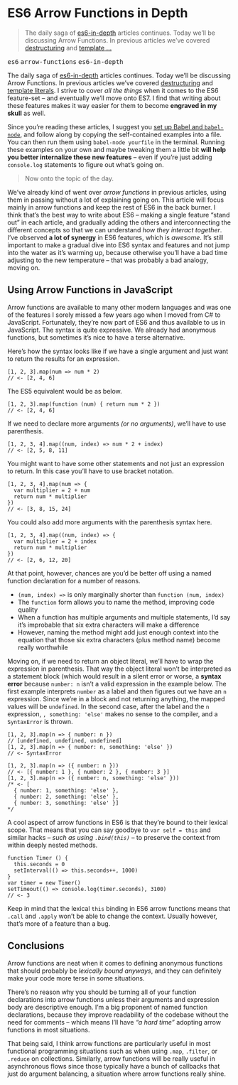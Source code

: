<h1>ES6 Arrow Functions in Depth</h1>

<blockquote><p>The daily saga of <a href="https://ponyfoo.com/articles/tagged/es6-in-depth">es6-in-depth</a> articles continues. Today we&#x2019;ll be discussing Arrow Functions. In previous articles we&#x2019;ve covered <a href="https://ponyfoo.com/articles/es6-destructuring-in-depth">destructuring</a> and <a href="https://ponyfoo.com/articles/es6-template-strings-in-depth">template &#x2026;</a></p></blockquote>

<div><kbd>es6</kbd> <kbd>arrow-functions</kbd> <kbd>es6-in-depth</kbd></div>

<div><p>The daily saga of <a href="https://ponyfoo.com/articles/tagged/es6-in-depth">es6-in-depth</a> articles continues. Today we&#x2019;ll be discussing Arrow Functions. In previous articles we&#x2019;ve covered <a href="https://ponyfoo.com/articles/es6-destructuring-in-depth">destructuring</a> and <a href="https://ponyfoo.com/articles/es6-template-strings-in-depth">template literals</a>. I strive to cover <em>all the things</em> when it comes to the ES6 feature-set &#x2013; and eventually we&#x2019;ll move onto ES7. I find that writing about these features makes it way easier for them to become <strong>engraved in my skull</strong> as well.</p></div>

<div></div>

<div><p>Since you&#x2019;re reading these articles, I suggest you <a href="https://ponyfoo.com/articles/universal-react-babel#setting-up-babel">set up Babel and <code class="md-code md-code-inline">babel-node</code></a>, and follow along by copying the self-contained examples into a file. You can then run them using <code class="md-code md-code-inline">babel-node yourfile</code> in the terminal. Running these examples on your own and maybe tweaking them a little bit <strong>will help you better internalize these new features</strong> &#x2013; even if you&#x2019;re just adding <code class="md-code md-code-inline">console.log</code> statements to figure out what&#x2019;s going on.</p> <blockquote> <p>Now onto the topic of the day.</p> </blockquote> <p>We&#x2019;ve already kind of went over <em>arrow functions</em> in previous articles, using them in passing without a lot of explaining going on. This article will focus mainly in arrow functions and keep the rest of ES6 in the back burner. I think that&#x2019;s the best way to write about ES6 &#x2013; making a single feature &#x201C;stand out&#x201D; in each article, and gradually adding the others and interconnecting the different concepts so that we can understand <em>how they interact together</em>. I&#x2019;ve observed <strong>a lot of synergy</strong> in ES6 features, which is <em>awesome</em>. It&#x2019;s still important to make a gradual dive into ES6 syntax and features and not jump into the water as it&#x2019;s warming up, because otherwise you&#x2019;ll have a bad time adjusting to the new temperature &#x2013; that was probably a bad analogy, moving on.</p></div>

<div><h2 id="using-arrow-functions-in-javascript">Using Arrow Functions in JavaScript</h2> <p>Arrow functions are available to many other modern languages and was one of the features I sorely missed a few years ago when I moved from C# to JavaScript. Fortunately, they&#x2019;re now part of ES6 and thus available to us in JavaScript. The syntax is quite expressive. We already had anonymous functions, but sometimes it&#x2019;s nice to have a terse alternative.</p> <p>Here&#x2019;s how the syntax looks like if we have a single argument and just want to return the results for an expression.</p> <pre class="md-code-block"><code class="md-code md-lang-javascript">[<span class="md-code-number">1</span>, <span class="md-code-number">2</span>, <span class="md-code-number">3</span>].map(num =&gt; num * <span class="md-code-number">2</span>)
<span class="md-code-comment">// &lt;- [2, 4, 6]</span>
</code></pre> <p>The ES5 equivalent would be as below.</p> <pre class="md-code-block"><code class="md-code md-lang-javascript">[<span class="md-code-number">1</span>, <span class="md-code-number">2</span>, <span class="md-code-number">3</span>].map(<span class="md-code-function"><span class="md-code-keyword">function</span> <span class="md-code-params">(num)</span> </span>{ <span class="md-code-keyword">return</span> num * <span class="md-code-number">2</span> })
<span class="md-code-comment">// &lt;- [2, 4, 6]</span>
</code></pre> <p>If we need to declare more arguments <em>(or no arguments)</em>, we&#x2019;ll have to use parenthesis.</p> <pre class="md-code-block"><code class="md-code md-lang-javascript">[<span class="md-code-number">1</span>, <span class="md-code-number">2</span>, <span class="md-code-number">3</span>, <span class="md-code-number">4</span>].map((num, index) =&gt; num * <span class="md-code-number">2</span> + index)
<span class="md-code-comment">// &lt;- [2, 5, 8, 11]</span>
</code></pre> <p>You might want to have some other statements and not just an expression to return. In this case you&#x2019;ll have to use bracket notation.</p> <pre class="md-code-block"><code class="md-code md-lang-javascript">[<span class="md-code-number">1</span>, <span class="md-code-number">2</span>, <span class="md-code-number">3</span>, <span class="md-code-number">4</span>].map(num =&gt; {
  <span class="md-code-keyword">var</span> multiplier = <span class="md-code-number">2</span> + num
  <span class="md-code-keyword">return</span> num * multiplier
})
<span class="md-code-comment">// &lt;- [3, 8, 15, 24]</span>
</code></pre> <p>You could also add more arguments with the parenthesis syntax here.</p> <pre class="md-code-block"><code class="md-code md-lang-javascript">[<span class="md-code-number">1</span>, <span class="md-code-number">2</span>, <span class="md-code-number">3</span>, <span class="md-code-number">4</span>].map((num, index) =&gt; {
  <span class="md-code-keyword">var</span> multiplier = <span class="md-code-number">2</span> + index
  <span class="md-code-keyword">return</span> num * multiplier
})
<span class="md-code-comment">// &lt;- [2, 6, 12, 20]</span>
</code></pre> <p>At that point, however, chances are you&#x2019;d be better off using a named function declaration for a number of reasons.</p> <ul> <li><code class="md-code md-code-inline">(num, index) =&gt;</code> is only marginally shorter than <code class="md-code md-code-inline">function (num, index)</code></li> <li>The <code class="md-code md-code-inline">function</code> form allows you to name the method, improving code quality</li> <li>When a function has multiple arguments and multiple statements, I&#x2019;d say it&#x2019;s improbable that six extra characters will make a difference</li> <li>However, naming the method might add just enough context into the equation that those six extra characters (plus method name) become really worthwhile</li> </ul> <p>Moving on, if we need to return an object literal, we&#x2019;ll have to wrap the expression in parenthesis. That way the object literal won&#x2019;t be interpreted as a statement block (which would result in a silent error or worse, a <strong>syntax error</strong> because <code class="md-code md-code-inline">number: n</code> isn&#x2019;t a valid expression in the example below. The first example interprets <code class="md-code md-code-inline">number</code> as a label and then figures out we have an <code class="md-code md-code-inline">n</code> expression. Since we&#x2019;re in a block and not returning anything, the mapped values will be <code class="md-code md-code-inline">undefined</code>. In the second case, after the label and the <code class="md-code md-code-inline">n</code> expression, <code class="md-code md-code-inline">, something: &apos;else&apos;</code> makes no sense to the compiler, and a <code class="md-code md-code-inline">SyntaxError</code> is thrown.</p> <pre class="md-code-block"><code class="md-code md-lang-javascript">[<span class="md-code-number">1</span>, <span class="md-code-number">2</span>, <span class="md-code-number">3</span>].map(n =&gt; { number: n })
<span class="md-code-comment">// [undefined, undefined, undefined]</span>
[<span class="md-code-number">1</span>, <span class="md-code-number">2</span>, <span class="md-code-number">3</span>].map(n =&gt; { number: n, something: <span class="md-code-string">&apos;else&apos;</span> })
<span class="md-code-comment">// &lt;- SyntaxError</span>
</code></pre> <pre class="md-code-block"><code class="md-code md-lang-javascript">[<span class="md-code-number">1</span>, <span class="md-code-number">2</span>, <span class="md-code-number">3</span>].map(n =&gt; ({ number: n }))
<span class="md-code-comment">// &lt;- [{ number: 1 }, { number: 2 }, { number: 3 }]</span>
[<span class="md-code-number">1</span>, <span class="md-code-number">2</span>, <span class="md-code-number">3</span>].map(n =&gt; ({ number: n, something: <span class="md-code-string">&apos;else&apos;</span> }))
<span class="md-code-comment">/* &lt;- [
  { number: 1, something: &apos;else&apos; },
  { number: 2, something: &apos;else&apos; },
  { number: 3, something: &apos;else&apos; }]
*/</span>
</code></pre> <p>A cool aspect of arrow functions in ES6 is that they&#x2019;re bound to their lexical scope. That means that you can say goodbye to <code class="md-code md-code-inline">var self = this</code> and similar hacks <em>&#x2013; such as using <code class="md-code md-code-inline">.bind(this)</code> &#x2013;</em> to preserve the context from within deeply nested methods.</p> <pre class="md-code-block"><code class="md-code md-lang-javascript"><span class="md-code-function"><span class="md-code-keyword">function</span> <span class="md-code-title">Timer</span> <span class="md-code-params">()</span> </span>{
  <span class="md-code-keyword">this</span>.seconds = <span class="md-code-number">0</span>
  setInterval(() =&gt; <span class="md-code-keyword">this</span>.seconds++, <span class="md-code-number">1000</span>)
}
<span class="md-code-keyword">var</span> timer = <span class="md-code-keyword">new</span> Timer()
setTimeout(() =&gt; <span class="md-code-built_in">console</span>.log(timer.seconds), <span class="md-code-number">3100</span>)
<span class="md-code-comment">// &lt;- 3</span>
</code></pre> <p>Keep in mind that the lexical <code class="md-code md-code-inline">this</code> binding in ES6 arrow functions means that <code class="md-code md-code-inline">.call</code> and <code class="md-code md-code-inline">.apply</code> won&#x2019;t be able to change the context. Usually however, that&#x2019;s more of a feature than a bug.</p> <h2 id="conclusions">Conclusions</h2> <p>Arrow functions are neat when it comes to defining anonymous functions that should probably be <em>lexically bound anyways</em>, and they can definitely make your code more terse in some situations.</p> <p>There&#x2019;s no reason why you should be turning all of your function declarations into arrow functions unless their arguments and expression body are descriptive enough. I&#x2019;m a big proponent of named function declarations, because they improve readability of the codebase without the need for comments &#x2013; which means I&#x2019;ll have <em>&#x201C;a hard time&#x201D;</em> adopting arrow functions in most situations.</p> <p>That being said, I think arrow functions are particularly useful in most functional programming situations such as when using <code class="md-code md-code-inline">.map</code>, <code class="md-code md-code-inline">.filter</code>, or <code class="md-code md-code-inline">.reduce</code> on collections. Similarly, arrow functions will be really useful in asynchronous flows since those typically have a bunch of callbacks that just do argument balancing, a situation where arrow functions really shine.</p></div>
